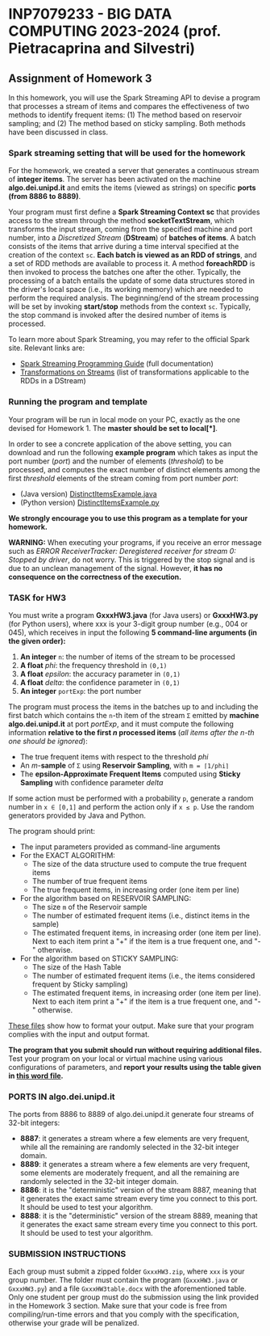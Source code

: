 # INP7079233 - BIG DATA COMPUTING 2023-2024 (prof. Pietracaprina and Silvestri)

## Assignment of Homework 3

In this homework, you will use the Spark Streaming API to devise a program that processes a stream of items and compares the effectiveness of two methods to identify frequent items: (1) The method based on reservoir sampling; and (2) The method based on sticky sampling. Both methods have been discussed in class.

### Spark streaming setting that will be used for the homework

For the homework, we created a server that generates a continuous stream of **integer items**. The server has been activated on the machine **algo.dei.unipd.it** and emits the items (viewed as strings) on specific **ports (from 8886 to 8889)**. 

Your program must first define a **Spark Streaming Context sc** that provides access to the stream through the method **socketTextStream**, which transforms the input stream, coming from the specified machine and port number, into a *Discretized Stream* (**DStream**) of **batches of items**. A batch consists of the items that arrive during a time interval specified at the creation of the context `sc`. **Each batch is viewed as an RDD of strings**, and a set of RDD methods are available to process it. A method **foreachRDD** is then invoked to process the batches one after the other. Typically, the processing of a batch entails the update of some data structures stored in the driver's local space (i.e., its working memory) which are needed to perform the required analysis. The beginning/end of the stream processing will be set by invoking **start/stop** methods from the context `sc`. Typically, the stop command is invoked after the desired number of items is processed.

To learn more about Spark Streaming, you may refer to the official Spark site. Relevant links are:

- [Spark Streaming Programming Guide](https://spark.apache.org/docs/latest/streaming-programming-guide.html) (full documentation)
- [Transformations on Streams](https://spark.apache.org/docs/latest/streaming-programming-guide.html#transformations-on-dstreams) (list of transformations applicable to the RDDs in a DStream)

### Running the program and template

Your program will be run in local mode on your PC, exactly as the one devised for Homework 1. The **master should be set to local[*]**.

In order to see a concrete application of the above setting, you can download and run the following **example program** which takes as input the port number (*port*) and the number of elements (*threshold*) to be processed, and computes the exact number of distinct elements among the first *threshold* elements of the stream coming from port number *port*:

- (Java version) [DistinctItemsExample.java](https://esami.elearning.unipd.it/pluginfile.php/463565/mod_page/content/59/DistinctItemsExample.java?time=1716734392735)
- (Python version) [DistinctItemsExample.py](https://esami.elearning.unipd.it/pluginfile.php/463565/mod_page/content/59/DistinctItemsExample.py?time=1716885849540)

**We strongly encourage you to use this program as a template for your homework.**

**WARNING:** When executing your programs, if you receive an error message such as *ERROR ReceiverTracker: Deregistered receiver for stream 0: Stopped by driver*, do not worry. This is triggered by the stop signal and is due to an unclean management of the signal. However, **it has no consequence on the correctness of the execution.**

### TASK for HW3

You must write a program **GxxxHW3.java** (for Java users) or **GxxxHW3.py** (for Python users), where xxx is your 3-digit group number (e.g., 004 or 045), which receives in input the following **5 command-line arguments (in the given order):**

1. **An integer** `n`: the number of items of the stream to be processed
2. **A float** *phi*: the frequency threshold in `(0,1)`
3. **A float** *epsilon*: the accuracy parameter in `(0,1)`
4. **A float** *delta*: the confidence parameter in `(0,1)`
5. **An integer** `portExp`: the port number

The program must process the items in the batches up to and including the first batch which contains the `n`-th item of the stream `Σ` emitted by **machine algo.dei.unipd.it** at port *portExp*, and it must compute the following information **relative to the first *n* processed items** (*all items after the n-th one should be ignored*):

- The true frequent items with respect to the threshold *phi*
- An *m*-**sample** of `Σ` using **Reservoir Sampling**, with `m = ⌈1/phi⌉`
- The **epsilon-Approximate Frequent Items** computed using **Sticky Sampling** with confidence parameter *delta*

If some action must be performed with a probability `p`, generate a random number in `x ∈ [0,1]` and perform the action only if `x ≤ p`. Use the random generators provided by Java and Python.

The program should print:

- The input parameters provided as command-line arguments
- For the EXACT ALGORITHM:
  - The size of the data structure used to compute the true frequent items
  - The number of true frequent items
  - The true frequent items, in increasing order (one item per line)
- For the algorithm based on RESERVOIR SAMPLING:
  - The size `m` of the Reservoir sample
  - The number of estimated frequent items (i.e., distinct items in the sample)
  - The estimated frequent items, in increasing order (one item per line). Next to each item print a "+" if the item is a true frequent one, and "-" otherwise.
- For the algorithm based on STICKY SAMPLING:
  - The size of the Hash Table
  - The number of estimated frequent items (i.e., the items considered frequent by Sticky sampling)
  - The estimated frequent items, in increasing order (one item per line). Next to each item print a "+" if the item is a true frequent one, and "-" otherwise.

[These files](https://esami.elearning.unipd.it/pluginfile.php/463565/mod_page/content/59/output_examples.zip) show how to format your output. Make sure that your program complies with the input and output format.

**The program that you submit should run without requiring additional files.** Test your program on your local or virtual machine using various configurations of parameters, and **report your results using the table given in [this word file](https://esami.elearning.unipd.it/pluginfile.php/463565/mod_page/content/59/TableHW3.docx?time=1717677474692).**

### PORTS IN algo.dei.unipd.it

The ports from 8886 to 8889 of algo.dei.unipd.it generate four streams of 32-bit integers:

- **8887**: it generates a stream where a few elements are very frequent, while all the remaining are randomly selected in the 32-bit integer domain.
- **8889**: it generates a stream where a few elements are very frequent, some elements are moderately frequent, and all the remaining are randomly selected in the 32-bit integer domain.
- **8886**: it is the "deterministic" version of the stream 8887, meaning that it generates the exact same stream every time you connect to this port. It should be used to test your algorithm.
- **8888**: it is the "deterministic" version of the stream 8889, meaning that it generates the exact same stream every time you connect to this port. It should be used to test your algorithm.

### SUBMISSION INSTRUCTIONS

Each group must submit a zipped folder `GxxxHW3.zip`, where `xxx` is your group number. The folder must contain the program (`GxxxHW3.java` or `GxxxHW3.py`) and a file `GxxxHW3table.docx` with the aforementioned table. Only one student per group must do the submission using the link provided in the Homework 3 section. Make sure that your code is free from compiling/run-time errors and that you comply with the specification, otherwise your grade will be penalized.
